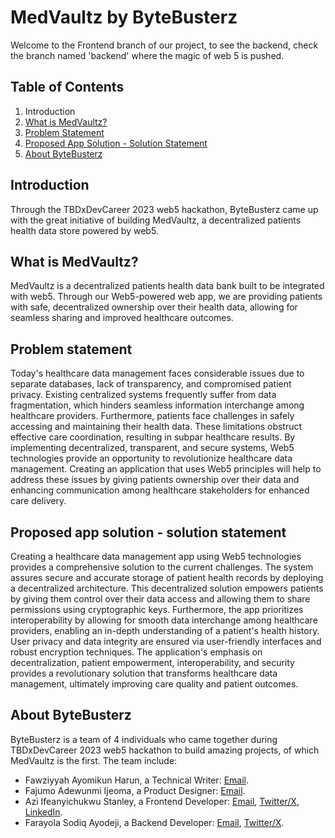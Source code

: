 # MedVaultz by ByteBusterz

Welcome to the Frontend branch of our project, to see the backend, check the branch named 'backend' where the magic of web 5 is pushed.

## Table of Contents
1. Introduction
2. [What is MedVaultz?](#what-is-medvaultz)
3. [Problem Statement](#problem-statement)
4. [Proposed App Solution - Solution Statement](#proposed-app-solution---solution-statement)
5. [About ByteBusterz](#about-bytebusterz)

## Introduction
Through the TBDxDevCareer 2023 web5 hackathon, ByteBusterz came up with the great initiative of building MedVaultz, a decentralized patients health data store powered by web5.

## What is MedVaultz?
MedVaultz is a decentralized patients health data bank built to be integrated with web5. Through our Web5-powered web app, we are providing patients with safe, decentralized ownership over their health data, allowing for seamless sharing and improved healthcare outcomes.

## Problem statement
Today's healthcare data management faces considerable issues due to separate databases, lack of transparency, and compromised patient privacy. Existing centralized systems frequently suffer from data fragmentation, which hinders seamless information interchange among healthcare providers. Furthermore, patients face challenges in safely accessing and maintaining their health data. These limitations obstruct effective care coordination, resulting in subpar healthcare results. By implementing decentralized, transparent, and secure systems, Web5 technologies provide an opportunity to revolutionize healthcare data management. Creating an application that uses Web5 principles will help to address these issues by giving patients ownership over their data and enhancing communication among healthcare stakeholders for enhanced care delivery.

## Proposed app solution - solution statement
Creating a healthcare data management app using Web5 technologies provides a comprehensive solution to the current challenges. The system assures secure and accurate storage of patient health records by deploying a decentralized architecture. This decentralized solution empowers patients by giving them control over their data access and allowing them to share permissions using cryptographic keys. Furthermore, the app prioritizes interoperability by allowing for smooth data interchange among healthcare providers, enabling an in-depth understanding of a patient's health history. User privacy and data integrity are ensured via user-friendly interfaces and robust encryption techniques. The application's emphasis on decentralization, patient empowerment, interoperability, and security provides a revolutionary solution that transforms healthcare data management, ultimately improving care quality and patient outcomes.

## About ByteBusterz
ByteBusterz is a team of 4 individuals who came together during TBDxDevCareer 2023 web5 hackathon to build amazing projects, of which MedVaultz is the first.
The team include:
- Fawziyyah Ayomikun Harun, a Technical Writer: [Email](mailto:fawzyharun@gmail.com).
- Fajumo Adewunmi Ijeoma, a Product Designer: [Email](mailto:adefajumo@gmail.com).
- Azi Ifeanyichukwu Stanley, a Frontend Developer: [Email](mailto:azistanley17@gmail.com), [Twitter/X](https://twitter.com/StanleyAzi), [LinkedIn](https://www.linkedin.com/in/stanley-azi-475044217/).
- Farayola Sodiq Ayodeji, a Backend Developer: [Email](mailto:thasquirrie@gmail.com), [Twitter/X](https://twitter.com/thasquirrie).
